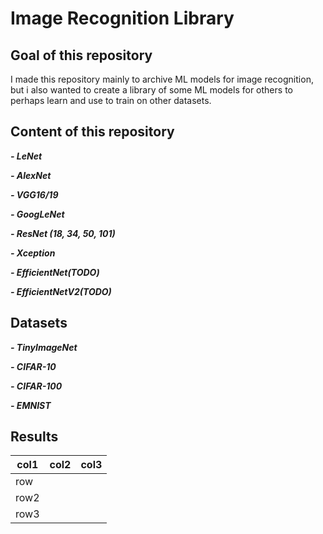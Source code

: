 # Image Recognition Library
## Goal of this repository
I made this repository mainly to archive ML models for image recognition, but i also wanted to create a library of some ML models for others to perhaps learn and use to train on other datasets.
## Content of this repository
***- LeNet***

***- AlexNet***

***- VGG16/19***

***- GoogLeNet***

***- ResNet (18, 34, 50, 101)***

***- Xception***

***- EfficientNet(TODO)***

***- EfficientNetV2(TODO)***

## Datasets

***- TinyImageNet***

***- CIFAR-10***

***- CIFAR-100***

***- EMNIST***

## Results

|col1|col2|col3|
|----|----|----|
|row |    |    |
|row2|    |    |
|row3|    |    |


